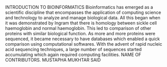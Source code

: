 INTRODUCTION TO BIOINFORMATICS
Bioinformatics has emerged as a scientific discipline that encompasses the application of computing science and technology to analyze and manage biological data. All this began when it was demonstrated by Ingram that there is homology between sickle cell haemoglobin and normal haemoglobin. This led to comparison of other proteins with similar biological function. As more and more proteins were sequenced, it became necessary to have databases which enabled a quick comparison using computational softwares. With the advent of rapid nucleic acid sequencing techniques, a large number of sequences started accumulating which again required computing facilities.
NAME OF CONTRIBUTORS.
MUSTAPHA MUKHTAR SAID
